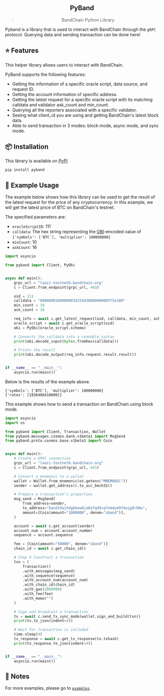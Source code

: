 <div align="center">
    <h2>PyBand</h2>
    <blockquote>BandChain Python Library</blockquote>
</div>

Pyband is a library that is used to interact with BandChain through the `gRPC` protocol. Querying data and sending
transaction can be done here!

## ⭐️ Features

This helper library allows users to interact with BandChain.

PyBand supports the following features:

- Getting the information of a specific oracle script, data source, and request ID.
- Getting the account information of specific address.
- Getting the latest request for a specific oracle script with its matching calldata and validator ask_count and
  min_count.
- Querying all the reporters associated with a specific validator.
- Seeing what client_id you are using and getting BandChain's latest block data.
- Able to send transaction in 3 modes: block mode, async mode, and sync mode.

## 📦 Installation

This library is available on [PyPI](https://pypi.org/project/pyband/)

```bash
pip install pyband
```

## 💎 Example Usage

The example below shows how this library can be used to get the result of the latest request for the price of any
cryptocurrency. In this example, we will get the latest price of BTC on BandChain's testnet.

The specified parameters are:

- `oracleScriptID`: 111
- `calldata`: The hex string representing the [OBI](<https://github.com/bandprotocol/bandchain/wiki/Oracle-Binary-Encoding-(OBI)>)-encoded value of `{'symbols': ['BTC'], 'multiplier': 100000000}`
- `minCount`: 10
- `askCount`: 16

```python
import asyncio

from pyband import Client, PyObi


async def main():
    grpc_url = "laozi-testnet6.bandchain.org"
    c = Client.from_endpoint(grpc_url, 443)

    oid = 111
    calldata = "00000001000000034254430000000005f5e100"
    min_count = 10
    ask_count = 16

    req_info = await c.get_latest_request(oid, calldata, min_count, ask_count)
    oracle_script = await c.get_oracle_script(oid)
    obi = PyObi(oracle_script.schema)

    # Converts the calldata into a readable syntax
    print(obi.decode_input(bytes.fromhex(calldata)))

    # Prints the result
    print(obi.decode_output(req_info.request.result.result))


if __name__ == "__main__":
    asyncio.run(main())
```

Below is the results of the example above.

```
{'symbols': ['BTC'], 'multiplier': 100000000}
{'rates': [1936488410000]}
```

This example shows how to send a transaction on BandChain using block mode.

```python
import asyncio
import os

from pyband import Client, Transaction, Wallet
from pyband.messages.cosmos.bank.v1beta1 import MsgSend
from pyband.proto.cosmos.base.v1beta1 import Coin


async def main():
    # Create a GRPC connection
    grpc_url = "laozi-testnet6.bandchain.org"
    c = Client.from_endpoint(grpc_url, 443)

    # Convert a mnemonic to a wallet
    wallet = Wallet.from_mnemonic(os.getenv("MNEMONIC"))
    sender = wallet.get_address().to_acc_bech32()

    # Prepare a transaction's properties
    msg_send = MsgSend(
        from_address=sender,
        to_address="band19ajhdg6maw0ja0a7qd9sq7nm4ym9f4wjg8r96w",
        amount=[Coin(amount="1000000", denom="uband")],
    )

    account = await c.get_account(sender)
    account_num = account.account_number
    sequence = account.sequence

    fee = [Coin(amount="50000", denom="uband")]
    chain_id = await c.get_chain_id()

    # Step 4 Construct a transaction
    txn = (
        Transaction()
        .with_messages(msg_send)
        .with_sequence(sequence)
        .with_account_num(account_num)
        .with_chain_id(chain_id)
        .with_gas(2000000)
        .with_fee(fee)
        .with_memo("")
    )

    # Sign and broadcast a transaction
    tx = await c.send_tx_sync_mode(wallet.sign_and_build(txn))
    print(tx.to_json(indent=4))

    # Wait for transaction is included
    time.sleep(4)
    tx_response = await c.get_tx_response(tx.txhash)
    print(tx_response.to_json(indent=4))


if __name__ == "__main__":
    asyncio.run(main())
```

## 🧀 Notes

For more examples, please go to [`examples`](/examples/request_data_example.py).
